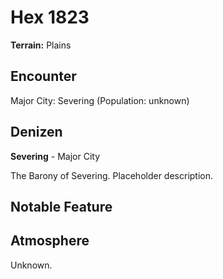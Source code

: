 # Hex 1823

**Terrain:** Plains

## Encounter
Major City: Severing (Population: unknown)

## Denizen
**Severing** - Major City

The Barony of Severing. Placeholder description.

## Notable Feature


## Atmosphere
Unknown.
